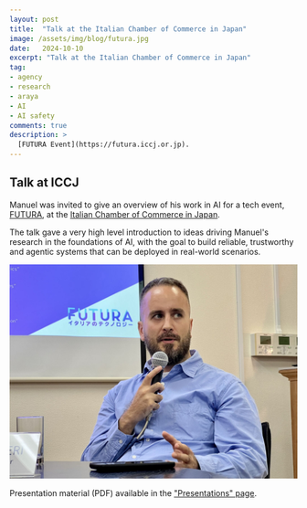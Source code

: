 ```yaml
---
layout: post
title:  "Talk at the Italian Chamber of Commerce in Japan"
image: /assets/img/blog/futura.jpg
date:   2024-10-10
excerpt: "Talk at the Italian Chamber of Commerce in Japan"
tag:
- agency
- research
- araya
- AI
- AI safety
comments: true
description: >
  [FUTURA Event](https://futura.iccj.or.jp).
---
```



## Talk at ICCJ
Manuel was invited to give an overview of his work in AI for a tech event, [FUTURA](https://futura.iccj.or.jp), at the [Italian Chamber of Commerce in Japan](https://iccj.or.jp).

The talk gave a very high level introduction to ideas driving Manuel's research in the foundations of AI, with the goal to build reliable, trustworthy and agentic systems that can be deployed in real-world scenarios.

![Shot from the event, credits to ICCJ.](/assets/img/blog/futurame.jpeg)

Presentation material (PDF) available in the ["Presentations" page](/research/presentations).
